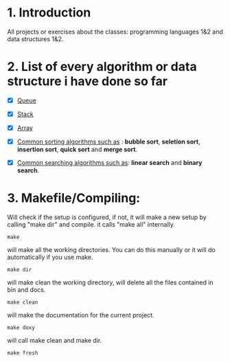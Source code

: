 # 1. Introduction
All projects or exercises about the classes: programming languages 1&amp;2 and data structures 1&amp;2.



# 2. List of every algorithm or data structure i have done so far


- [x] [Queue](/include/queue.h)
- [x] [Stack](/include/stack.h)
- [x] [Array](/include/array.h)
- [x] [Common sorting algorithms such as](/include/sort.h.h) : **bubble sort**, **seletion sort**, **insertion sort**, **quick sort** and **merge sort**.
- [x] [Common searching algorithms such as](/include/search.h.h): **linear search** and **binary search**.


# 3. Makefile/Compiling:


Will check if the setup is configured, if not, it will make a new setup by calling "make dir" and compile. it calls "make all" internally.

```
make
```

will make all the working directories. You can do this manually or it will do automatically if you use make.
```
make dir
```

will make clean the working directory, will delete all the files contained in bin and docs.
```
make clean
```

will  make the documentation for the current project.
```
make doxy
```

will call make clean and make dir.
```
make fresh
```